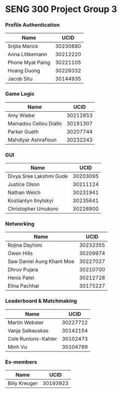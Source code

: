 # SENG 300 Project Group 3

### Profile Authentication
| Name                      | UCID     |
|---------------------------|----------|
| Srijita Marick            | 30230880 |
| Anna Littkemann           | 30212220 |
| Phone Myat Paing          | 30221105 |
| Hoang Duong               | 30226332 |
| Jacob Situ                | 30144935 |

### Game Logic
| Name                      | UCID     |
|---------------------------|----------|
| Amy Wiebe                 | 30212853 |
| Mamadou Cellou Diallo     | 30191307 |
| Parker Gueth              | 30207744 |
| Mahdiyar Ashrafioun       | 30232243 |

### GUI
| Name                      | UCID       |
|---------------------------|------------|
| Divya Sree Lakshmi Gude   | 30203095   |
| Justice Olson             | 30211124   |
| Nathan Welch              | 30231941   |
| Kostiantyn Ilnytskyi      | 30235641   |
| Christopher Umukoro       | 30228900   |

### Networking
| Name                      | UCID     |
|---------------------------|----------|
| Rojina Dayhimi            | 30232355 |
| Owen Hills                | 30209974 |
| Saw Daniel Aung Khant Moe | 30227027 |
| Dhruv Pujara              | 30210700 |
| Henis Patel               | 30212728 |
| Elina Pachhai             | 30175227 |

### Leaderboard & Matchmaking
| Name                      | UCID       |
|---------------------------|------------|
| Martin Webster            | 30227712   |
| Vanja Salkauskas          | 30142154   |
| Cole Runions-Kahler       | 30102473   |
| Minh Vu                   | 30104789   |

### Ex-members
| Name                      | UCID       |
|---------------------------|------------|
| Billy Kreuger             | 30193923   |